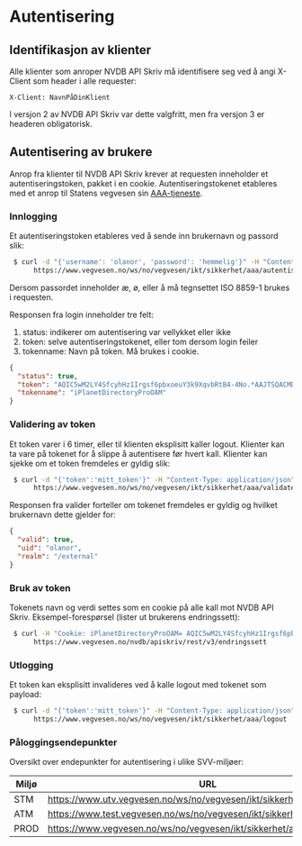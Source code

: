 # Autentisering

## Identifikasjon av klienter

Alle klienter som anroper NVDB API Skriv må identifisere seg ved å angi X-Client som header i alle requester:

```
X-Client: NavnPåDinKlient
```

I versjon 2 av NVDB API Skriv var dette valgfritt, men fra versjon 3 er headeren obligatorisk.

## Autentisering av brukere

Anrop fra klienter til NVDB API Skriv krever at requesten inneholder et autentiseringstoken, pakket i en cookie. Autentiseringstokenet etableres med et anrop til
Statens vegvesen sin [AAA-tjeneste](https://en.wikipedia.org/wiki/AAA_(computer_security)).
 
### Innlogging

Et autentiseringstoken etableres ved å sende inn brukernavn og passord slik:
```bash
 $ curl -d "{'username': 'olanor', 'password': 'hemmelig'}" -H "Content-Type: application/json"
      https://www.vegvesen.no/ws/no/vegvesen/ikt/sikkerhet/aaa/autentiser
```
Dersom passordet inneholder æ, ø, eller å må tegnsettet ISO 8859-1 brukes i requesten.

Responsen fra login inneholder tre felt:
 
 1. status: indikerer om autentisering var vellykket eller ikke
 2. token: selve autentiseringstokenet, eller tom dersom login feiler
 3. tokenname: Navn på token. Må brukes i cookie.
 
```json
{  
  "status": true, 
  "token": "AQIC5wM2LY4SfcyhHz1Irgsf6pbxoeuY3k9XqvbRtB4-4No.*AAJTSQACMDIAAlNLABMzMDUyMTI1NzE2ODA4ODU0OTczAAJTMQACMDM.*",
  "tokenname": "iPlanetDirectoryProOAM"
}
```

### Validering av token

Et token varer i 6 timer, eller til klienten eksplisitt kaller logout. Klienter kan ta vare på tokenet for å slippe å autentisere før hvert kall.
Klienter kan sjekke om et token fremdeles er gyldig slik:

```bash
 $ curl -d "{'token':'mitt_token'}" -H "Content-Type: application/json"
      https://www.vegvesen.no/ws/no/vegvesen/ikt/sikkerhet/aaa/validate
```

Responsen fra valider forteller om tokenet fremdeles er gyldig og hvilket brukernavn dette gjelder for:

```json
{  
  "valid": true, 
  "uid": "olanor", 
  "realm": "/external"
}
```

### Bruk av token

Tokenets navn og verdi settes som en cookie på alle kall mot NVDB API Skriv. Eksempel-forespørsel (lister ut brukerens endringssett):

```bash
 $ curl -H "Cookie: iPlanetDirectoryProOAM= AQIC5wM2LY4SfcyhHz1Irgsf6pbxoeuY3k9XqvbRtB4-4No.*AAJTSQACMDIAAlNLABMzMDUyMTI1NzE2ODA4ODU0OTczAAJTMQACMDM.*"
      https://www.vegvesen.no/nvdb/apiskriv/rest/v3/endringssett
```

### Utlogging 

Et token kan eksplisitt invalideres ved å kalle logout med tokenet som payload:

```bash
 $ curl -d "{'token':'mitt_token'}" -H "Content-Type: application/json"
      https://www.vegvesen.no/ws/no/vegvesen/ikt/sikkerhet/aaa/logout
```

### Påloggingsendepunkter

Oversikt over endepunkter for autentisering i ulike SVV-miljøer:

|Miljø|URL|Cookie-name|
|-|-|-|
|STM|https://www.utv.vegvesen.no/ws/no/vegvesen/ikt/sikkerhet/aaa/autentiser|iPlanetDirectoryProOAMutv|
|ATM|https://www.test.vegvesen.no/ws/no/vegvesen/ikt/sikkerhet/aaa/autentiser|iPlanetDirectoryProOAMTP|
|PROD|https://www.vegvesen.no/ws/no/vegvesen/ikt/sikkerhet/aaa/autentiser|iPlanetDirectoryProOAM|


